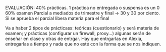 EVALUACIÓN:
40% prácticas. 1 práctica no entregada o suspensa es un 0
60% examen
Parcial a mediados de trimestre y final -> 30 y 30 por ciento. Si se aprueba el parcial libera materia para el final

Va a haber 2 tipos de prácticass: teóricas (cuestionario) y será materia de examen; y prácticas (configurar un firewall, proxy...) algunas serán de enseñar en clase y otras de entrgar. Hay que entrgarlas en Alexia, entregarlas a tiempo y nada que no esté con la forma que se nos indiquen.